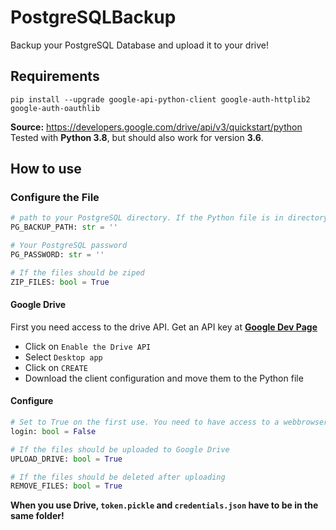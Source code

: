 # PostgreSQLBackup
Backup your PostgreSQL Database and upload it to your drive!

## Requirements
```
pip install --upgrade google-api-python-client google-auth-httplib2 google-auth-oauthlib
```
**Source:** https://developers.google.com/drive/api/v3/quickstart/python
Tested with **Python 3.8**, but should also work for version **3.6**.

## How to use
### Configure the File
```python
# path to your PostgreSQL directory. If the Python file is in directory leave it ''
PG_BACKUP_PATH: str = '' 

# Your PostgreSQL password
PG_PASSWORD: str = ''

# If the files should be ziped
ZIP_FILES: bool = True
```
#### Google Drive
First you need access to the drive API. 
Get an API key at [**Google Dev Page**](https://developers.google.com/drive/api/v3/quickstart/python#step_1_turn_on_the)
- Click on `Enable the Drive API`
- Select `Desktop app` 
- Click on `CREATE`
- Download the client configuration and move them to the Python file

#### Configure
```python
# Set to True on the first use. You need to have access to a webbrowser
login: bool = False

# If the files should be uploaded to Google Drive
UPLOAD_DRIVE: bool = True

# If the files should be deleted after uploading
REMOVE_FILES: bool = True
```

**When you use Drive, `token.pickle` and `credentials.json` have to be in the same folder!**
